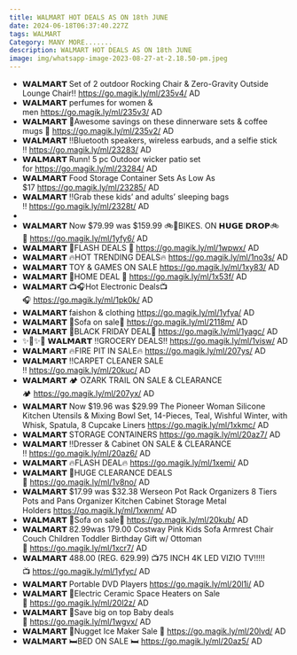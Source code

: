 ```yaml
---
title: WALMART HOT DEALS AS ON 18th JUNE
date: 2024-06-18T06:37:40.227Z
tags: WALMART
Category: MANY MORE.......
description: WALMART HOT DEALS AS ON 18th JUNE
image: img/whatsapp-image-2023-08-27-at-2.18.50-pm.jpeg
---
```



* 𝗪𝗔𝗟𝗠𝗔𝗥𝗧 Set of 2 outdoor Rocking Chair & Zero-Gravity Outside Lounge Chair!! <https://go.magik.ly/ml/235v4/> AD
* 𝗪𝗔𝗟𝗠𝗔𝗥𝗧 perfumes for women & men <https://go.magik.ly/ml/235v3/> AD
* 𝗪𝗔𝗟𝗠𝗔𝗥𝗧 🌟Awesome savings on these dinnerware sets & coffee mugs 🌟 <https://go.magik.ly/ml/235v2/> AD
* 𝗪𝗔𝗟𝗠𝗔𝗥𝗧 ‼️Bluetooth speakers, wireless earbuds, and a selfie stick ‼️ <https://go.magik.ly/ml/23283/> AD
* 𝗪𝗔𝗟𝗠𝗔𝗥𝗧 Runn! 5 pc Outdoor wicker patio set for <https://go.magik.ly/ml/23284/> AD
* 𝗪𝗔𝗟𝗠𝗔𝗥𝗧 Food Storage Container Sets As Low As $17 <https://go.magik.ly/ml/23285/> AD
* 𝗪𝗔𝗟𝗠𝗔𝗥𝗧 ‼️Grab these kids’ and adults’ sleeping bags ‼️ <https://go.magik.ly/ml/2328t/> AD
*
* 𝗪𝗔𝗟𝗠𝗔𝗥𝗧 Now $79.99 was $159.99 🚲🚴BIKES. ON 𝗛𝗨𝗚𝗘 𝗗𝗥𝗢𝗣🚲🚴 <https://go.magik.ly/ml/1yfy6/> AD
* 𝗪𝗔𝗟𝗠𝗔𝗥𝗧 🌟FLASH DEALS 🌟 <https://go.magik.ly/ml/1wpwx/> AD
* 𝗪𝗔𝗟𝗠𝗔𝗥𝗧 🔥HOT TRENDING DEALS🔥 <https://go.magik.ly/ml/1no3s/> AD
* 𝗪𝗔𝗟𝗠𝗔𝗥𝗧 TOY & GAMES ON SALE <https://go.magik.ly/ml/1xy83/> AD
* 𝗪𝗔𝗟𝗠𝗔𝗥𝗧 🌟HOME DEAL 🌟 <https://go.magik.ly/ml/1x53f/> AD
* 𝗪𝗔𝗟𝗠𝗔𝗥𝗧 📺🎧Hot Electronic Deals📺🎧 <https://go.magik.ly/ml/1pk0k/> AD
* 𝗪𝗔𝗟𝗠𝗔𝗥𝗧 faishon & clothing <https://go.magik.ly/ml/1yfya/> AD
* 𝗪𝗔𝗟𝗠𝗔𝗥𝗧 🌟Sofa on sale🌟 <https://go.magik.ly/ml/2118m/> AD
* 𝗪𝗔𝗟𝗠𝗔𝗥𝗧 🚨BLACK FRIDAY DEAL🚨 <https://go.magik.ly/ml/1yagc/> AD
* ✨🌟✨🌟 𝗪𝗔𝗟𝗠𝗔𝗥𝗧 ‼️GROCERY DEALS‼️ <https://go.magik.ly/ml/1visw/> AD
* 𝗪𝗔𝗟𝗠𝗔𝗥𝗧 🔥FIRE PIT IN SALE🔥 <https://go.magik.ly/ml/207ys/> AD
* 𝗪𝗔𝗟𝗠𝗔𝗥𝗧 ‼️CARPET CLEANER SALE ‼️ <https://go.magik.ly/ml/20kuc/> AD
* 𝗪𝗔𝗟𝗠𝗔𝗥𝗧 🏕️ OZARK TRAIL ON SALE & CLEARANCE 🏕️ <https://go.magik.ly/ml/207yx/> AD
* 𝗪𝗔𝗟𝗠𝗔𝗥𝗧 Now $19.96 was $29.99 The Pioneer Woman Silicone Kitchen Utensils & Mixing Bowl Set, 14-Pieces, Teal, Wishful Winter, with Whisk, Spatula, 8 Cupcake Liners <https://go.magik.ly/ml/1xkmc/> AD
* 𝗪𝗔𝗟𝗠𝗔𝗥𝗧 STORAGE CONTAINERS <https://go.magik.ly/ml/20az7/> AD
* 𝗪𝗔𝗟𝗠𝗔𝗥𝗧 ‼️Dresser & Cabinet ON SALE & CLEARANCE ‼️ <https://go.magik.ly/ml/20az6/> AD
* 𝗪𝗔𝗟𝗠𝗔𝗥𝗧 🔥FLASH DEAL🔥 <https://go.magik.ly/ml/1xemi/> AD
* 𝗪𝗔𝗟𝗠𝗔𝗥𝗧 🚨HUGE CLEARANCE DEALS🚨 <https://go.magik.ly/ml/1v8no/> AD
* 𝗪𝗔𝗟𝗠𝗔𝗥𝗧 $17.99 was $32.38 Werseon Pot Rack Organizers 8 Tiers Pots and Pans Organizer Kitchen Cabinet Storage Metal Holders <https://go.magik.ly/ml/1xwnm/> AD
* 𝗪𝗔𝗟𝗠𝗔𝗥𝗧 🌟Sofa on sale🌟 <https://go.magik.ly/ml/20kub/> AD
* 𝗪𝗔𝗟𝗠𝗔𝗥𝗧 82.99was 179.00 Costway Pink Kids Sofa Armrest Chair Couch Children Toddler Birthday Gift w/ Ottoman💝 <https://go.magik.ly/ml/1xcr7/> AD
* 𝗪𝗔𝗟𝗠𝗔𝗥𝗧 488.00 (REG. 629.99) 📺75 INCH 4K LED VIZIO TV!!!!! 📺 <https://go.magik.ly/ml/1yfyc/> AD
* 𝗪𝗔𝗟𝗠𝗔𝗥𝗧 Portable DVD Players <https://go.magik.ly/ml/20l1i/> AD
* 𝗪𝗔𝗟𝗠𝗔𝗥𝗧 🌟Electric Ceramic Space Heaters on Sale🌟 <https://go.magik.ly/ml/20l2z/> AD
* 𝗪𝗔𝗟𝗠𝗔𝗥𝗧 🌟Save big on top Baby deals🌟 <https://go.magik.ly/ml/1wgvx/> AD
* 𝗪𝗔𝗟𝗠𝗔𝗥𝗧 🧊Nugget Ice Maker Sale 🧊 <https://go.magik.ly/ml/20lvd/> AD
* 𝗪𝗔𝗟𝗠𝗔𝗥𝗧 🛏️BED ON SALE 🛏️ <https://go.magik.ly/ml/20az5/> AD

<!--EndFragment-->